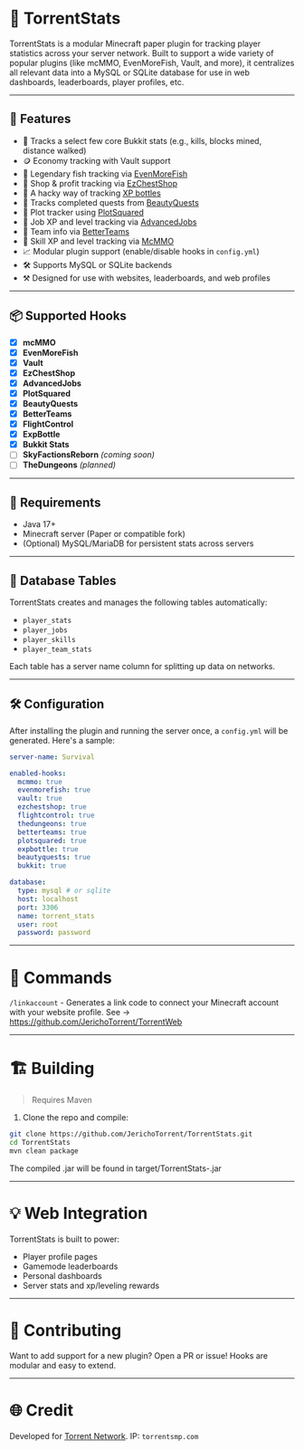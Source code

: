 # 🎯 TorrentStats

TorrentStats is a modular Minecraft paper plugin for tracking player statistics across your server network. Built to support a wide variety of popular plugins (like mcMMO, EvenMoreFish, Vault, and more), it centralizes all relevant data into a MySQL or SQLite database for use in web dashboards, leaderboards, player profiles, etc.

---

## 🔧 Features

- 🧮 Tracks a select few core Bukkit stats (e.g., kills, blocks mined, distance walked)
- 🪙 Economy tracking with Vault support
- 🎣 Legendary fish tracking via [EvenMoreFish](https://www.spigotmc.org/resources/evenmorefish-%E2%96%AA-extensive-fishing-plugin-%E2%96%AA.91310/)
- 💸 Shop & profit tracking via [EzChestShop](https://github.com/nouish/EzChestShop)
- 🧪 A hacky way of tracking [XP bottles](https://www.spigotmc.org/resources/expbottle-withdraw-your-xp-into-bottles-1-15-1-21.98763/)
- 📖 Tracks completed quests from [BeautyQuests](https://www.spigotmc.org/resources/beautyquests.39255/)
- 🏢 Plot tracker using [PlotSquared](https://www.spigotmc.org/resources/plotsquared-v7.77506/)
- 💼 Job XP and level tracking via [AdvancedJobs](https://www.spigotmc.org/resources/1-17-1-21-5-%E2%AD%95-advancedjobs-%E2%AD%90-20-default-jobs-create-your-own-jobs-plugin%E2%9A%A1gui-editor-%E2%9C%85.114936/updates)
- 👤 Team info via [BetterTeams](https://www.spigotmc.org/resources/better-teams.17129/)
- 🧠 Skill XP and level tracking via [McMMO](https://www.spigotmc.org/resources/official-mcmmo-original-author-returns.64348/)
- 📈 Modular plugin support (enable/disable hooks in `config.yml`)
- 🛠️ Supports MySQL or SQLite backends
- ⚒️ Designed for use with websites, leaderboards, and web profiles

---

## 📦 Supported Hooks

- [x] **mcMMO**
- [x] **EvenMoreFish**
- [x] **Vault**
- [x] **EzChestShop**
- [x] **AdvancedJobs**
- [x] **PlotSquared**
- [x] **BeautyQuests**
- [x] **BetterTeams**
- [x] **FlightControl**
- [x] **ExpBottle**
- [x] **Bukkit Stats**
- [ ] **SkyFactionsReborn** *(coming soon)*
- [ ] **TheDungeons** *(planned)*

---

## 🧠 Requirements

- Java 17+
- Minecraft server (Paper or compatible fork)
- (Optional) MySQL/MariaDB for persistent stats across servers

---

## 📂 Database Tables

TorrentStats creates and manages the following tables automatically:

- `player_stats`
- `player_jobs`
- `player_skills`
- `player_team_stats`

Each table has a server name column for splitting up data on networks.

---

## 🛠 Configuration

After installing the plugin and running the server once, a `config.yml` will be generated. Here's a sample:

```yaml
server-name: Survival

enabled-hooks:
  mcmmo: true
  evenmorefish: true
  vault: true
  ezchestshop: true
  flightcontrol: true
  thedungeons: true
  betterteams: true
  plotsquared: true
  expbottle: true
  beautyquests: true
  bukkit: true

database:
  type: mysql # or sqlite
  host: localhost
  port: 3306
  name: torrent_stats
  user: root
  password: password
```

---

# 🔌 Commands  

`/linkaccount` - Generates a link code to connect your Minecraft account with your website profile. See -> <https://github.com/JerichoTorrent/TorrentWeb>

---

# 🏗️ Building  

> Requires Maven  
1. Clone the repo and compile:
```sh
git clone https://github.com/JerichoTorrent/TorrentStats.git
cd TorrentStats
mvn clean package
```
The compiled .jar will be found in target/TorrentStats-<version>.jar

---

# 💡 Web Integration  

TorrentStats is built to power:
- Player profile pages
- Gamemode leaderboards
- Personal dashboards
- Server stats and xp/leveling rewards

---

# 🙌 Contributing  

Want to add support for a new plugin? Open a PR or issue! Hooks are modular and easy to extend.

---

# 🌐 Credit  

Developed for [Torrent Network](https://discord.gg/torrent). IP: `torrentsmp.com`